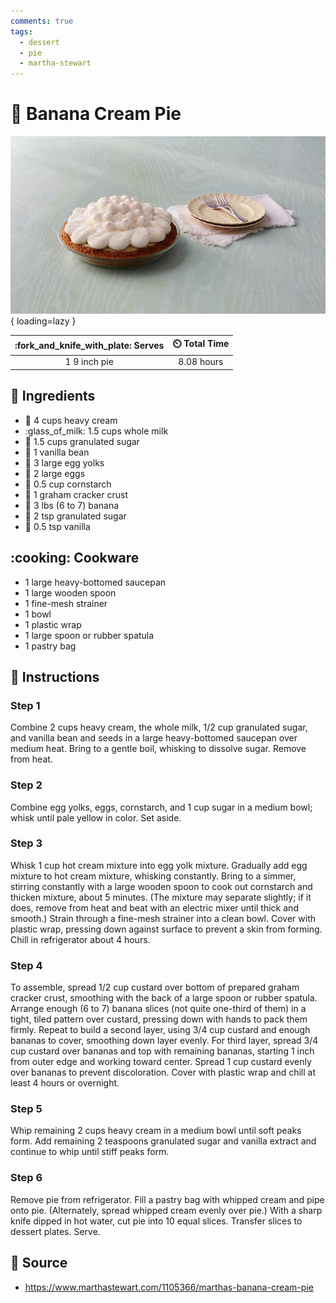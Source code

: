 ```yaml
---
comments: true
tags:
  - dessert
  - pie
  - martha-stewart
---
```

# :banana: Banana Cream Pie

![Banana Cream Pie](../../assets/images/banana-cream-pie.jpg){ loading=lazy }

| :fork_and_knife_with_plate: Serves | :timer_clock: Total Time |
|:----------------------------------:|:-----------------------: |
| 1 9 inch pie | 8.08 hours |

## :salt: Ingredients

- :icecream: 4 cups heavy cream
- :glass_of_milk: 1.5 cups whole milk
- :candy: 1.5 cups granulated sugar
- :icecream: 1 vanilla bean
- :egg: 3 large egg yolks
- :egg: 2 large eggs
- :corn: 0.5 cup cornstarch
- :rice_cracker: 1 graham cracker crust
- :banana: 3 lbs (6 to 7) banana
- :candy: 2 tsp granulated sugar
- :icecream: 0.5 tsp vanilla

## :cooking: Cookware

- 1 large heavy-bottomed saucepan
- 1 large wooden spoon
- 1 fine-mesh strainer
- 1 bowl
- 1 plastic wrap
- 1 large spoon or rubber spatula
- 1 pastry bag

## :pencil: Instructions

### Step 1

Combine 2 cups heavy cream, the whole milk, 1/2 cup granulated sugar, and vanilla bean and seeds in a large
heavy-bottomed saucepan over medium heat. Bring to a gentle boil, whisking to dissolve sugar. Remove from heat.

### Step 2

Combine egg yolks, eggs, cornstarch, and 1 cup sugar in a medium bowl; whisk until pale yellow in color. Set aside.

### Step 3

Whisk 1 cup hot cream mixture into egg yolk mixture. Gradually add egg mixture to hot cream mixture, whisking
constantly. Bring to a simmer, stirring constantly with a large wooden spoon to cook out cornstarch and thicken mixture,
about 5 minutes. (The mixture may separate slightly; if it does, remove from heat and beat with an electric mixer until
thick and smooth.) Strain through a fine-mesh strainer into a clean bowl. Cover with plastic wrap, pressing down against
surface to prevent a skin from forming. Chill in refrigerator about 4 hours.

### Step 4

To assemble, spread 1/2 cup custard over bottom of prepared graham cracker crust, smoothing with the back of a large
spoon or rubber spatula. Arrange enough (6 to 7) banana slices (not quite one-third of them) in a tight, tiled pattern
over custard, pressing down with hands to pack them firmly. Repeat to build a second layer, using 3/4 cup custard and
enough bananas to cover, smoothing down layer evenly. For third layer, spread 3/4 cup custard over bananas and top with
remaining bananas, starting 1 inch from outer edge and working toward center. Spread 1 cup custard evenly over bananas
to prevent discoloration. Cover with plastic wrap and chill at least 4 hours or overnight.

### Step 5

Whip remaining 2 cups heavy cream in a medium bowl until soft peaks form. Add remaining 2 teaspoons granulated sugar and
vanilla extract and continue to whip until stiff peaks form.

### Step 6

Remove pie from refrigerator. Fill a pastry bag with whipped cream and pipe onto pie. (Alternately, spread whipped cream
evenly over pie.) With a sharp knife dipped in hot water, cut pie into 10 equal slices. Transfer slices to dessert
plates. Serve.

## :link: Source

- <https://www.marthastewart.com/1105366/marthas-banana-cream-pie>
